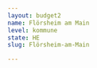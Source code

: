```yaml
---
layout: budget2
name: Flörsheim am Main
level: kommune
state: HE
slug: Flörsheim-am-Main

---
```




